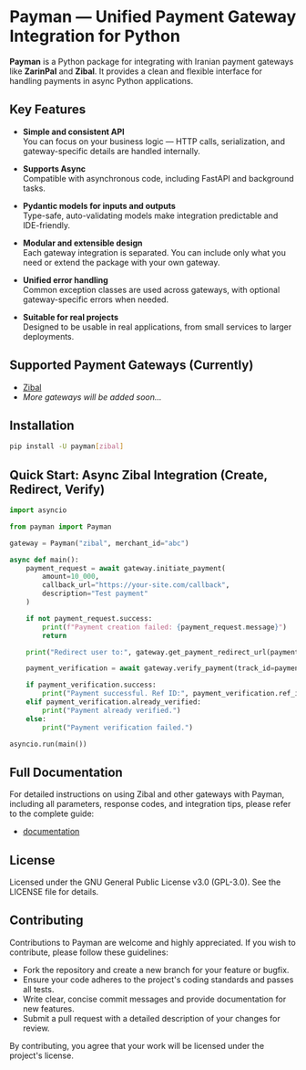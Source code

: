 # Payman — Unified Payment Gateway Integration for Python

**Payman** is a Python package for integrating with Iranian payment gateways like **ZarinPal** and **Zibal**.
It provides a clean and flexible interface for handling payments in async Python applications.

## Key Features
- **Simple and consistent API**  
 You can focus on your business logic — HTTP calls, serialization, and gateway-specific details are handled internally.

- **Supports Async**  
 Compatible with asynchronous code, including FastAPI and background tasks.

- **Pydantic models for inputs and outputs**  
  Type-safe, auto-validating models make integration predictable and IDE-friendly.

- **Modular and extensible design**  
 Each gateway integration is separated. You can include only what you need or extend the package with your own gateway.

- **Unified error handling**  
 Common exception classes are used across gateways, with optional gateway-specific errors when needed.

- **Suitable for real projects**  
 Designed to be usable in real applications, from small services to larger deployments.


## Supported Payment Gateways (Currently)
- [Zibal](https://zibal.ir/)
- *More gateways will be added soon...*

## Installation

```bash
pip install -U payman[zibal]
```

## Quick Start: Async Zibal Integration (Create, Redirect, Verify)

```python
import asyncio

from payman import Payman

gateway = Payman("zibal", merchant_id="abc")

async def main():
    payment_request = await gateway.initiate_payment(
        amount=10_000,
        callback_url="https://your-site.com/callback",
        description="Test payment"
    )

    if not payment_request.success:
        print(f"Payment creation failed: {payment_request.message}")
        return

    print("Redirect user to:", gateway.get_payment_redirect_url(payment_request.track_id))

    payment_verification = await gateway.verify_payment(track_id=payment_request.track_id)

    if payment_verification.success:
        print("Payment successful. Ref ID:", payment_verification.ref_id)
    elif payment_verification.already_verified:
        print("Payment already verified.")
    else:
        print("Payment verification failed.")

asyncio.run(main())
```

## Full Documentation
For detailed instructions on using Zibal and other gateways with Payman, including all parameters, response codes, and integration tips, please refer to the complete guide:
- [documentation](https://irvaniamirali.github.io/payman)


## License

Licensed under the GNU General Public License v3.0 (GPL-3.0). See the LICENSE file for details.

## Contributing

Contributions to Payman are welcome and highly appreciated. If you wish to contribute, please follow these guidelines:

- Fork the repository and create a new branch for your feature or bugfix.  
- Ensure your code adheres to the project's coding standards and passes all tests.  
- Write clear, concise commit messages and provide documentation for new features.  
- Submit a pull request with a detailed description of your changes for review.

By contributing, you agree that your work will be licensed under the project's license.
